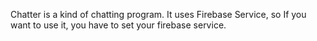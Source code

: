 Chatter is a kind of chatting program.
It uses Firebase Service, so If you want to use it, you have to set your firebase service.
